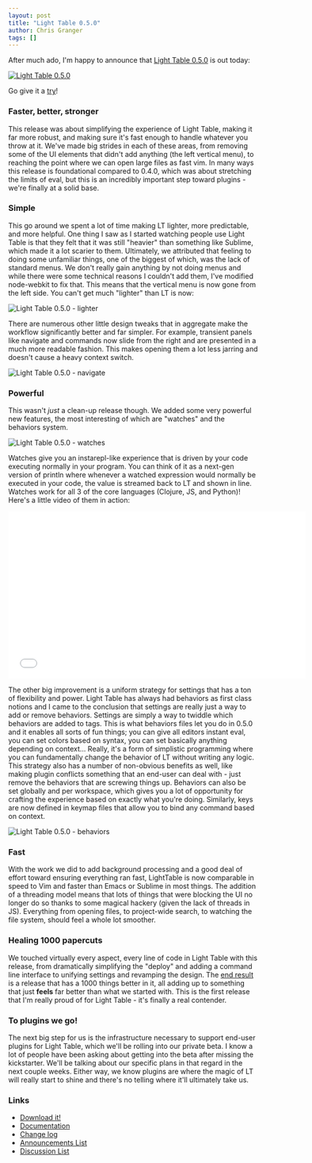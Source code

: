```yaml
---
layout: post
title: "Light Table 0.5.0"
author: Chris Granger
tags: []
---
```


After much ado, I'm happy to announce that [Light Table 0.5.0][lt] is out today:

[![Light Table 0.5.0](/images/050/file.png)][lt]

Go give it a [try][lt]!

### Faster, better, stronger

This release was about simplifying the experience of Light Table, making it far more robust, and making sure it's fast enough to handle whatever you throw at it. We've made big strides in each of these areas, from removing some of the UI elements that didn't add anything (the left vertical menu), to reaching the point where we can open large files as fast vim. In many ways this release is foundational compared to 0.4.0, which was about stretching the limits of eval, but this is an incredibly important step toward plugins - we're finally at a solid base.

### Simple

This go around we spent a lot of time making LT lighter, more predictable, and more helpful. One thing I saw as I started watching people use Light Table is that they felt that it was still "heavier" than something like Sublime, which made it a lot scarier to them. Ultimately, we attributed that feeling to doing some unfamiliar things, one of the biggest of which, was the lack of standard menus. We don't really gain anything by not doing menus and while there were some technical reasons I couldn't add them, I've modified node-webkit to fix that. This means that the vertical menu is now gone from the left side. You can't get much "lighter" than LT is now:

![Light Table 0.5.0 - lighter](/images/050/start.png)

There are numerous other little design tweaks that in aggregate make the workflow significantly better and far simpler. For example, transient panels like navigate and commands now slide from the right and are presented in a much more readable fashion. This makes opening them a lot less jarring and doesn't cause a heavy context switch.

![Light Table 0.5.0 - navigate](/images/050/navigate.png)

### Powerful

This wasn't *just* a clean-up release though. We added some very powerful new features, the most interesting of which are "watches" and the behaviors system.

![Light Table 0.5.0 - watches](/images/050/watches.png)

Watches give you an instarepl-like experience that is driven by your code executing normally in your program. You can think of it as a next-gen version of println where whenever a watched expression would normally be executed in your code, the value is streamed back to LT and shown in line. Watches work for all 3 of the core languages (Clojure, JS, and Python)! Here's a little video of them in action:

<iframe width="600" height="338" src="//www.youtube.com/embed/d8-b6QEN-rk?rel=0" frameborder="0" allowfullscreen></iframe>

The other big improvement is a uniform strategy for settings that has a ton of flexibility and power. Light Table has always had behaviors as first class notions and I came to the conclusion that settings are really just a way to add or remove behaviors. Settings are simply a way to twiddle which behaviors are added to tags. This is what behaviors files let you do in 0.5.0 and it enables all sorts of fun things; you can give all editors instant eval, you can set colors based on syntax, you can set basically anything depending on context... Really, it's a form of simplistic programming where you can fundamentally change the behavior of LT without writing any logic. This strategy also has a number of non-obvious benefits as well, like making plugin conflicts something that an end-user can deal with - just remove the behaviors that are screwing things up. Behaviors can also be set globally and per workspace, which gives you a lot of opportunity for crafting the experience based on exactly what you're doing. Similarly, keys are now defined in keymap files that allow you to bind any command based on context.

![Light Table 0.5.0 - behaviors](/images/050/userbehaviors.png)

### Fast

With the work we did to add background processing and a good deal of effort toward ensuring everything ran fast, LightTable is now comparable in speed to Vim and faster than Emacs or Sublime in most things. The addition of a threading model means that lots of things that were blocking the UI no longer do so thanks to some magical hackery (given the lack of threads in JS). Everything from opening files, to project-wide search, to watching the file system, should feel a whole lot smoother.

### Healing 1000 papercuts

We touched virtually every aspect, every line of code in Light Table with this release, from dramatically simplifying the "deploy" and adding a command line interface to unifying settings and revamping the design. The [end result][ch] is a release that has a 1000 things better in it, all adding up to something that just **feels** far better than what we started with. This is the first release that I'm really proud of for Light Table - it's finally a real contender.

### To plugins we go!

The next big step for us is the infrastructure necessary to support end-user plugins for Light Table, which we'll be rolling into our private beta. I know a lot of people have been asking about getting into the beta after missing the kickstarter. We'll be talking about our specific plans in that regard in the next couple weeks. Either way, we know plugins are where the magic of LT will really start to shine and there's no telling where it'll ultimately take us.

### Links
* [Download it!][lt]
* [Documentation][docs]
* [Change log][ch]
* [Announcements List][ann]
* [Discussion List][disc]

[ch]: https://github.com/Kodowa/Light-Table-Playground/blob/master/README.md
[docs]: http://docs.lighttable.com
[lt]: http://www.lighttable.com/
[gh]: https://github.com/Kodowa/Light-Table-Playground/issues
[ann]: https://groups.google.com/forum/?fromgroups#!forum/light-table
[disc]: https://groups.google.com/forum/?fromgroups#!forum/light-table-discussion
